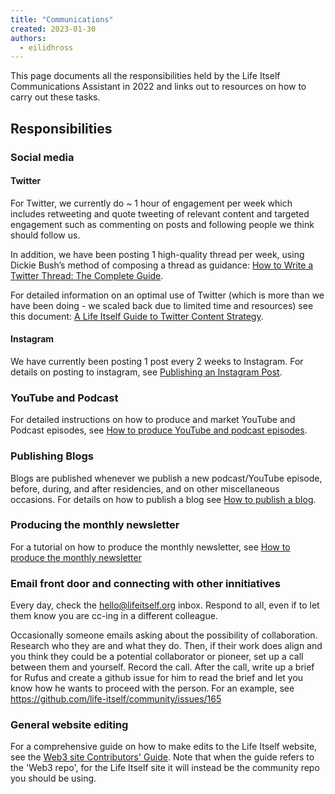 ```yaml
---
title: "Communications"
created: 2023-01-30
authors: 
  - eilidhross
---
```


This page documents all the responsibilities held by the Life Itself Communications Assistant in 2022 and links out to resources on how to carry out these tasks.

## Responsibilities

### Social media

#### Twitter

For Twitter, we currently do ~ 1 hour of engagement per week which includes retweeting and quote tweeting of relevant content and targeted engagement such as commenting on posts and following people we think should follow us. 

In addition, we have been posting 1 high-quality thread per week, using Dickie Bush’s method of composing a thread as guidance: [How to Write a Twitter Thread: The Complete Guide](https://www.ship30for30.com/post/how-to-write-a-twitter-thread).

For detailed information on an optimal use of Twitter (which is more than we have been doing - we scaled back due to limited time and resources) see this document: [A Life Itself Guide to Twitter Content Strategy](https://docs.google.com/document/d/1_tX1vm0UgWguSAGGvbA7R3KXAH6toAs6MAekCZS0WbI/edit#heading=h.kv3zojohyh6f).

#### Instagram

We have currently been posting 1 post every 2 weeks to Instagram. For details on posting to instagram, see [Publishing an Instagram Post](https://lifeitself.org/tao/communications/publishing-an-instagram-post).

### YouTube and Podcast 

For detailed instructions on how to produce and market YouTube and Podcast episodes, see [How to produce YouTube and podcast episodes](https://lifeitself.org/tao/communications/producing-a-podcast-episode-guide).

### Publishing Blogs

Blogs are published whenever we publish a new podcast/YouTube episode, before, during, and after residencies, and on other miscellaneous occasions. For details on how to publish a blog see [How to publish a blog](https://lifeitself.org/tao/communications/guide-to-uploading-blogs).

### Producing the monthly newsletter

For a tutorial on how to produce the monthly newsletter, see [How to produce the monthly newsletter](https://lifeitself.org/tao/communications/creating-the-monthly-newsletter)

### Email front door and connecting with other innitiatives

Every day, check the hello@lifeitself.org inbox. Respond to all, even if to let them know you are cc-ing in a different colleague.

Occasionally someone emails asking about the possibility of collaboration. Research who they are and what they do. Then, if their work does align and you think they could be a potential collaborator or pioneer, set up a call between them and yourself. Record the call. After the call, write up a brief for Rufus and create a github issue for him to read the brief and let you know how he wants to proceed with the person. For an example, see https://github.com/life-itself/community/issues/165 

### General website editing

For a comprehensive guide on how to make edits to the Life Itself website, see the [Web3 site Contributors' Guide](https://web3.lifeitself.org/meta/editing). Note that when the guide refers to the 'Web3 repo', for the Life Itself site it will instead be the community repo you should be using. 
